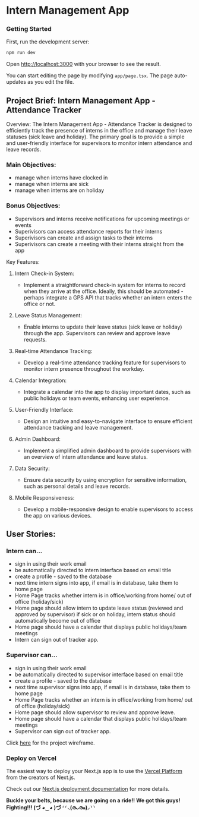 # Intern Management App

### Getting Started

First, run the development server:

```bash
npm run dev
```

Open [http://localhost:3000](http://localhost:3000) with your browser to see the result.

You can start editing the page by modifying `app/page.tsx`. The page auto-updates as you edit the file.

## **Project Brief: Intern Management App - Attendance Tracker**

Overview:
The Intern Management App - Attendance Tracker is designed to efficiently track the presence of interns in the office and manage their leave statuses (sick leave and holiday). The primary goal is to provide a simple and user-friendly interface for supervisors to monitor intern attendance and leave records.

### Main Objectives:

- manage when interns have clocked in
- manage when interns are sick
- manage when interns are on holiday

### Bonus Objectives:

- Supervisors and interns receive notifications for upcoming meetings or events
- Superivisors can access attendance reports for their interns
- Superivisors can create and assign tasks to their interns
- Superivisors can create a meeting with their interns straight from the app

Key Features:
1. Intern Check-in System:
   - Implement a straightforward check-in system for interns to record when they arrive at the office. Ideally, this should be automated - perhaps integrate a GPS API that tracks whether an intern enters the office or not.

2. Leave Status Management:
   - Enable interns to update their leave status (sick leave or holiday) through the app. Supervisors can review and approve leave requests.

3. Real-time Attendance Tracking:
   - Develop a real-time attendance tracking feature for supervisors to monitor intern presence throughout the workday.

4. Calendar Integration:
   - Integrate a calendar into the app to display important dates, such as public holidays or team events, enhancing user experience.

5. User-Friendly Interface:
   - Design an intuitive and easy-to-navigate interface to ensure efficient attendance tracking and leave management.

6. Admin Dashboard:
   - Implement a simplified admin dashboard to provide supervisors with an overview of intern attendance and leave status.

7. Data Security:
   - Ensure data security by using encryption for sensitive information, such as personal details and leave records.

8. Mobile Responsiveness:
   - Develop a mobile-responsive design to enable supervisors to access the app on various devices.

## User Stories: 

### Intern can...
- sign in using their work email
- be automatically directed to intern interface based on email title
- create a profile - saved to the database
- next time intern signs into app, if email is in database, take them to home page
- Home Page tracks whether intern is in office/working from home/ out of office (holiday/sick)
- Home page should allow intern to update leave status (reviewed and approved by supervisor) if sick or on holiday, intern status should automatically become out of office
- Home page should have a calendar that displays public holidays/team meetings
- Intern can sign out of tracker app.

### Supervisor can...
- sign in using their work email
- be automatically directed to supervisor interface based on email title
- create a profile - saved to the database
- next time supervisor signs into app, if email is in database, take them to home page
- Home Page tracks whether an intern is in office/working from home/ out of office (holiday/sick)
- Home page should allow supervisor to review and approve  leave.
- Home page should have a calendar that displays public holidays/team meetings
- Supervisor can sign out of tracker app.

Click [here](https://www.figma.com/file/Naemkvc1lwR5FQzACTw3y7/Intern-Management-App?type=whiteboard&node-id=0%3A1&t=fYyNxllUHpjG4fHN-1) for the project wireframe.

### Deploy on Vercel

The easiest way to deploy your Next.js app is to use the [Vercel Platform](https://vercel.com/new?utm_medium=default-template&filter=next.js&utm_source=create-next-app&utm_campaign=create-next-app-readme) from the creators of Next.js.

Check out our [Next.js deployment documentation](https://nextjs.org/docs/deployment) for more details.


**Buckle your belts, because we are going on a ride!! We got this guys! Fighting!!! (づ ◕‿◕ )づ ⸂⸂⸜(രᴗര๑)⸝⸃⸃**